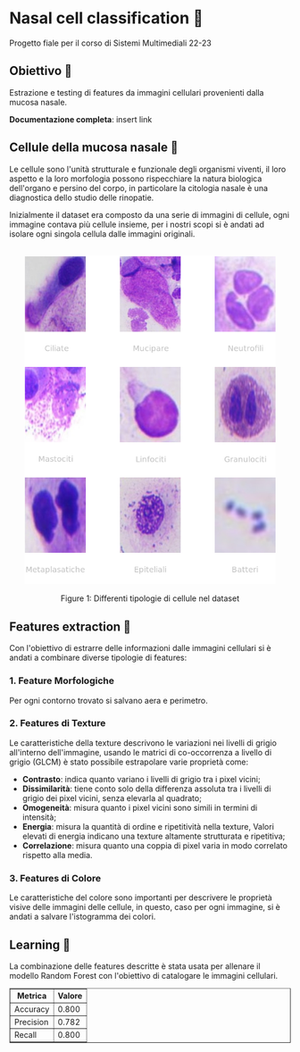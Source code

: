 # Nasal cell classification 🔬

Progetto fiale per il corso di Sistemi Multimediali 22-23

## Obiettivo 🎯

Estrazione e testing di features da immagini cellulari provenienti dalla mucosa nasale.

**Documentazione completa**: insert link

## Cellule della mucosa nasale 🧪

Le cellule sono l'unità strutturale e funzionale degli organismi viventi, il loro aspetto e la loro morfologia possono rispecchiare la natura biologica dell'organo e persino del corpo, in particolare la citologia nasale è una diagnostica dello studio delle rinopatie.

Inizialmente il dataset era composto da una serie di immagini di cellule, ogni immagine contava più cellule insieme, per i nostri scopi si è andati ad isolare ogni singola cellula dalle immagini originali.

<div align="center">
<br>
    <img src="docs/img/cell_type.png" alt="Solarized dark" width="450"/>

Figure 1: Differenti tipologie di cellule nel dataset
</div>

## Features extraction 🔮
Con l'obiettivo di estrarre delle informazioni dalle immagini cellulari si è andati a combinare diverse tipologie di features:

### 1. Feature Morfologiche
Per ogni contorno trovato si salvano aera e perimetro.

### 2. Features di Texture
Le caratteristiche della texture descrivono le variazioni nei livelli di grigio all'interno dell'immagine, usando le matrici di co-occorrenza a livello di grigio (GLCM) è stato possibile estrapolare varie proprietà come:

- **Contrasto**: indica quanto variano i livelli di grigio tra i pixel vicini; 
- **Dissimilarità**: tiene conto solo della differenza assoluta tra i livelli di grigio dei pixel vicini, senza elevarla al quadrato;
- **Omogeneità**:  misura quanto i pixel vicini sono simili in termini di intensità;
- **Energia**:  misura la quantità di ordine e ripetitività nella texture, Valori elevati di energia indicano una texture altamente strutturata e ripetitiva;
- **Correlazione**: misura quanto una coppia di pixel varia in modo correlato rispetto alla media.

### 3. Features di Colore
Le caratteristiche del colore sono importanti per descrivere le proprietà visive delle immagini delle cellule, in questo, caso per ogni immagine, si è andati a salvare l'istogramma dei colori.

## Learning 🧠
La combinazione delle features descritte è stata usata per allenare il modello Random Forest con l'obiettivo di catalogare le immagini cellulari.

<div align="center">
  <table border="1">
    <tr>
      <th>Metrica</th>
      <th>Valore</th>
    </tr>
    <tr>
      <td>Accuracy</td>
      <td>0.800</td>
    </tr>
    <tr>
      <td>Precision</td>
      <td>0.782</td>
    </tr>
    <tr>
      <td>Recall</td>
      <td>0.800</td>
    </tr>
  </table>
</div>

